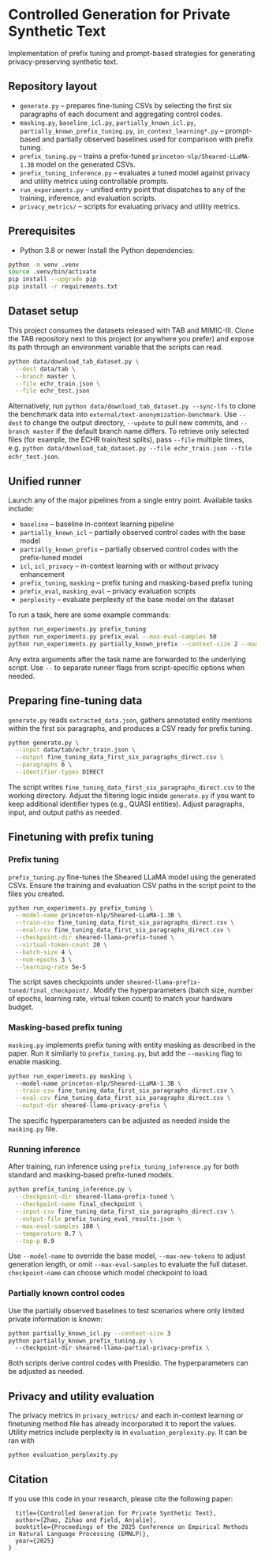 # Controlled Generation for Private Synthetic Text

Implementation of prefix tuning and prompt-based strategies for generating privacy-preserving synthetic text.


## Repository layout
- `generate.py` – prepares fine-tuning CSVs by selecting the first six paragraphs of each document and aggregating control codes.
- `masking.py`, `baseline_icl.py`, `partially_known_icl.py`, `partially_known_prefix_tuning.py`, `in_context_learning*.py` – prompt-based and partially observed baselines used for comparison with prefix tuning.
- `prefix_tuning.py` – trains a prefix-tuned `princeton-nlp/Sheared-LLaMA-1.3B` model on the generated CSVs.
- `prefix_tuning_inference.py` – evaluates a tuned model against privacy and utility metrics using controllable prompts.
- `run_experiments.py` – unified entry point that dispatches to any of the training, inference, and evaluation scripts.
- `privacy_metrics/` – scripts for evaluating privacy and utility metrics.

## Prerequisites
- Python 3.8 or newer 
Install the Python dependencies:

```bash
python -m venv .venv
source .venv/bin/activate 
pip install --upgrade pip
pip install -r requirements.txt
```

## Dataset setup
This project consumes the datasets released with TAB and MIMIC-III. Clone the TAB repository next to this project (or anywhere you prefer) and expose its path through an environment variable that the scripts can read.

```bash
python data/download_tab_dataset.py \
  --dest data/tab \
  --branch master \
  --file echr_train.json \
  --file echr_test.json
```

Alternatively, run `python data/download_tab_dataset.py --sync-lfs` to clone the benchmark data into `external/text-anonymization-benchmark`. Use `--dest` to change the output directory, `--update` to pull new commits, and `--branch master` if the default branch name differs. To retrieve only selected files (for example, the ECHR train/test splits), pass `--file` multiple times, e.g. `python data/download_tab_dataset.py --file echr_train.json --file echr_test.json`.


## Unified runner
Launch any of the major pipelines from a single entry point. Available tasks include:

- `baseline` – baseline in-context learning pipeline
- `partially_known_icl` – partially observed control codes with the base model
- `partially_known_prefix` – partially observed control codes with the prefix-tuned model
- `icl`, `icl_privacy` – in-context learning with or without privacy enhancement
- `prefix_tuning`, `masking` – prefix tuning and masking-based prefix tuning
- `prefix_eval`, `masking_eval` – privacy evaluation scripts
- `perplexity` – evaluate perplexity of the base model on the dataset

To run a task, here are some example commands:
```bash
python run_experiments.py prefix_tuning
python run_experiments.py prefix_eval --max-eval-samples 50
python run_experiments.py partially_known_prefix --context-size 2 --max-rows 60
```

Any extra arguments after the task name are forwarded to the underlying script. Use `--` to separate runner flags from script-specific options when needed.

## Preparing fine-tuning data
`generate.py` reads `extracted_data.json`, gathers annotated entity mentions within the first six paragraphs, and produces a CSV ready for prefix tuning.

```bash
python generate.py \
  --input data/tab/echr_train.json \
  --output fine_tuning_data_first_six_paragraphs_direct.csv \
  --paragraphs 6 \
  --identifier-types DIRECT
```
The script writes `fine_tuning_data_first_six_paragraphs_direct.csv` to the working directory. Adjust the filtering logic inside `generate.py` if you want to keep additional identifier types (e.g., QUASI entities).
Adjust paragraphs, input, and output paths as needed.

## Finetuning with prefix tuning

### Prefix tuning
`prefix_tuning.py` fine-tunes the Sheared LLaMA model using the generated CSVs. Ensure the training and evaluation CSV paths in the script point to the files you created.

```bash
python run_experiments.py prefix_tuning \
  --model-name princeton-nlp/Sheared-LLaMA-1.3B \
  --train-csv fine_tuning_data_first_six_paragraphs_direct.csv \
  --eval-csv fine_tuning_data_first_six_paragraphs_direct.csv \
  --checkpoint-dir sheared-llama-prefix-tuned \
  --virtual-token-count 20 \
  --batch-size 4 \
  --num-epochs 3 \
  --learning-rate 5e-5
```
The script saves checkpoints under `sheared-llama-prefix-tuned/final_checkpoint/`. Modify the hyperparameters (batch size, number of epochs, learning rate, virtual token count) to match your hardware budget.

### Masking-based prefix tuning
`masking.py` implements prefix tuning with entity masking as described in the paper. Run it similarly to `prefix_tuning.py`, but add the `--masking` flag to enable masking.

```bash
python run_experiments.py masking \ 
  --model-name princeton-nlp/Sheared-LLaMA-1.3B \
  --train-csv fine_tuning_data_first_six_paragraphs_direct.csv \
  --eval-csv fine_tuning_data_first_six_paragraphs_direct.csv \
  --output-dir sheared-llama-privacy-prefix \
```
The specific hyperparameters can be adjusted as needed inside the `masking.py` file.

### Running inference
After training, run inference using `prefix_tuning_inference.py` for both standard and masking-based prefix-tuned models.

```bash
python prefix_tuning_inference.py \
  --checkpoint-dir sheared-llama-prefix-tuned \
  --checkpoint-name final_checkpoint \
  --input-csv fine_tuning_data_first_six_paragraphs_direct.csv \
  --output-file prefix_tuning_eval_results.json \
  --max-eval-samples 100 \
  --temperature 0.7 \
  --top-p 0.9
```

Use `--model-name` to override the base model, `--max-new-tokens` to adjust generation length, or omit `--max-eval-samples` to evaluate the full dataset. `checkpoint-name` can choose which model checkpoint to load.

### Partially known control codes
Use the partially observed baselines to test scenarios where only limited private information is known:

```bash
python partially_known_icl.py --context-size 3
python partially_known_prefix_tuning.py \ 
  --checkpoint-dir sheared-llama-partial-privacy-prefix \
```

Both scripts derive control codes with Presidio. The hyperparameters can be adjusted as needed.

## Privacy and utility evaluation
The privacy metrics in `privacy_metrics/` and each in-context learning or finetuning method file has already incorporated it to report the values. Utility metrics include perplexity is in `evaluation_perplexity.py`. It can be ran with
```bash
python evaluation_perplexity.py 
```     

## Citation
If you use this code in your research, please cite the following paper:

```@inproceedings{zhao2025controlled,
  title={Controlled Generation for Private Synthetic Text},
  author={Zhao, Zihao and Field, Anjalie},
  booktitle={Proceedings of the 2025 Conference on Empirical Methods in Natural Language Processing (EMNLP)},
  year={2025}
}
``` 


